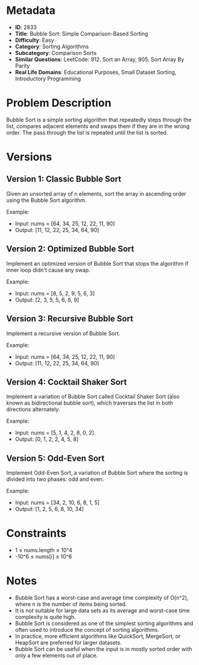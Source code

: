 # Metadata

- **ID**: 2833
- **Title**: Bubble Sort: Simple Comparison-Based Sorting
- **Difficulty**: Easy
- **Category**: Sorting Algorithms
- **Subcategory**: Comparison Sorts
- **Similar Questions**: LeetCode: 912. Sort an Array, 905. Sort Array By Parity
- **Real Life Domains**: Educational Purposes, Small Dataset Sorting, Introductory Programming

# Problem Description

Bubble Sort is a simple sorting algorithm that repeatedly steps through the list, compares adjacent elements and swaps them if they are in the wrong order. The pass through the list is repeated until the list is sorted.

# Versions

## Version 1: Classic Bubble Sort

Given an unsorted array of n elements, sort the array in ascending order using the Bubble Sort algorithm.

Example:
- Input: nums = [64, 34, 25, 12, 22, 11, 90]
- Output: [11, 12, 22, 25, 34, 64, 90]

## Version 2: Optimized Bubble Sort

Implement an optimized version of Bubble Sort that stops the algorithm if inner loop didn't cause any swap.

Example:
- Input: nums = [8, 5, 2, 9, 5, 6, 3]
- Output: [2, 3, 5, 5, 6, 8, 9]

## Version 3: Recursive Bubble Sort

Implement a recursive version of Bubble Sort.

Example:
- Input: nums = [64, 34, 25, 12, 22, 11, 90]
- Output: [11, 12, 22, 25, 34, 64, 90]

## Version 4: Cocktail Shaker Sort

Implement a variation of Bubble Sort called Cocktail Shaker Sort (also known as bidirectional bubble sort), which traverses the list in both directions alternately.

Example:
- Input: nums = [5, 1, 4, 2, 8, 0, 2]
- Output: [0, 1, 2, 2, 4, 5, 8]

## Version 5: Odd-Even Sort

Implement Odd-Even Sort, a variation of Bubble Sort where the sorting is divided into two phases: odd and even.

Example:
- Input: nums = [34, 2, 10, 6, 8, 1, 5]
- Output: [1, 2, 5, 6, 8, 10, 34]

# Constraints

- 1 ≤ nums.length ≤ 10^4
- -10^6 ≤ nums[i] ≤ 10^6

# Notes

- Bubble Sort has a worst-case and average time complexity of O(n^2), where n is the number of items being sorted.
- It is not suitable for large data sets as its average and worst-case time complexity is quite high.
- Bubble Sort is considered as one of the simplest sorting algorithms and often used to introduce the concept of sorting algorithms.
- In practice, more efficient algorithms like QuickSort, MergeSort, or HeapSort are preferred for larger datasets.
- Bubble Sort can be useful when the input is in mostly sorted order with only a few elements out of place.